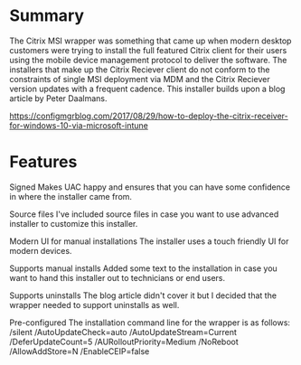# Summary
The Citrix MSI wrapper was something that came up when modern desktop customers were trying to install the full featured Citrix client for their users using the mobile device management protocol to deliver the software. The installers that make up the Citrix Reciever client do not conform to the constraints of single MSI deployment via MDM and the Citrix Reciever version updates with a frequent cadence. This installer builds upon a blog article by Peter Daalmans.

https://configmgrblog.com/2017/08/29/how-to-deploy-the-citrix-receiver-for-windows-10-via-microsoft-intune

# Features

Signed
Makes UAC happy and ensures that you can have some confidence in where the installer came from.

Source files
I've included source files in case you want to use advanced installer to customize this installer.

Modern UI for manual installations
The installer uses a touch friendly UI for modern devices.

Supports manual installs
Added some text to the installation in case you want to hand this installer out to technicians or end users.

Supports uninstalls
The blog article didn't cover it but I decided that the wrapper needed to support uninstalls as well.

Pre-configured
The installation command line for the wrapper is as follows:
/silent /AutoUpdateCheck=auto /AutoUpdateStream=Current /DeferUpdateCount=5 /AURolloutPriority=Medium /NoReboot /AllowAddStore=N /EnableCEIP=false